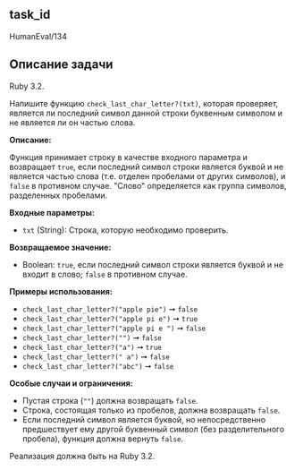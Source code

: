 ## task_id
HumanEval/134

## Описание задачи
Ruby 3.2.

Напишите функцию `check_last_char_letter?(txt)`, которая проверяет, является ли последний символ данной строки буквенным символом и не является ли он частью слова.

**Описание:**

Функция принимает строку в качестве входного параметра и возвращает `true`, если последний символ строки является буквой и не является частью слова (т.е. отделен пробелами от других символов), и `false` в противном случае.  "Слово" определяется как группа символов, разделенных пробелами.

**Входные параметры:**

* `txt` (String): Строка, которую необходимо проверить.

**Возвращаемое значение:**

* Boolean: `true`, если последний символ строки является буквой и не входит в слово; `false` в противном случае.


**Примеры использования:**

* `check_last_char_letter?("apple pie")`  ➞ `false`
* `check_last_char_letter?("apple pi e")` ➞ `true`
* `check_last_char_letter?("apple pi e ")` ➞ `false`
* `check_last_char_letter?("")` ➞ `false`
* `check_last_char_letter?("a")` ➞ `true`
* `check_last_char_letter?(" a")` ➞ `false`
* `check_last_char_letter?("abc")` ➞ `false`


**Особые случаи и ограничения:**

* Пустая строка (`""`) должна возвращать `false`.
* Строка, состоящая только из пробелов, должна возвращать `false`.
* Если последний символ является буквой, но непосредственно предшествует ему другой буквенный символ (без разделительного пробела), функция должна вернуть `false`.

Реализация должна быть на Ruby 3.2.

